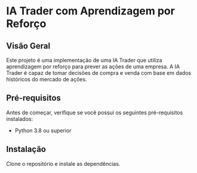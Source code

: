 # IA Trader com Aprendizagem por Reforço

## Visão Geral

Este projeto é uma implementação de uma IA Trader que utiliza aprendizagem por reforço para prever as ações de uma empresa. A IA Trader é capaz de tomar decisões de compra e venda com base em dados históricos do mercado de ações.

## Pré-requisitos

Antes de começar, verifique se você possui os seguintes pré-requisitos instalados:

- Python 3.8 ou superior

## Instalação

Clone o repositório e instale as dependências.
